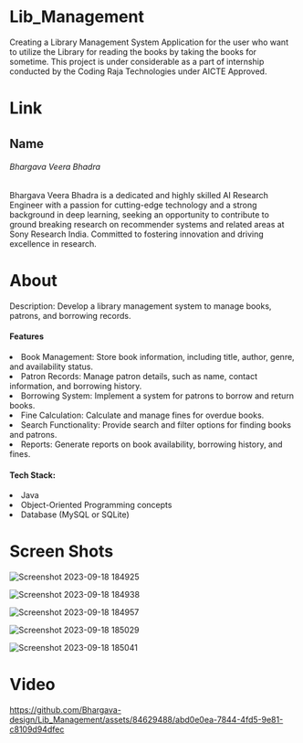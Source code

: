 # Lib_Management
Creating a Library Management System Application for the user who want to utilize the Library for reading the books by taking the books for sometime. This project is under considerable as a part of internship conducted by the Coding Raja Technologies  under AICTE Approved.

<h1>Link</h1>
<h6></h6>

<h2>Name  </h2> <h6>Bhargava Veera Bhadra</h6> 

<p>Bhargava Veera Bhadra is a dedicated and highly skilled AI Research Engineer with a passion for cutting-edge technology and a strong background in deep learning, seeking an opportunity to contribute to ground breaking research on recommender systems and related areas at Sony Research India. Committed to fostering innovation and driving excellence in research.</p>

<h1>About</h1>
<p>Description: Develop a library management system to manage books, patrons, and borrowing records.</p>

<h4>Features</h4>

<li>Book Management: Store book information, including title, author, genre, and availability status.</li>
<li>Patron Records: Manage patron details, such as name, contact information, and borrowing history.</li>
<li>Borrowing System: Implement a system for patrons to borrow and return books.</li>
<li>Fine Calculation: Calculate and manage fines for overdue books.</li>
<li>Search Functionality: Provide search and filter options for finding books and patrons.</li>
<li>Reports: Generate reports on book availability, borrowing history, and fines.</li>

<h4>Tech Stack:</h4>

<li>Java</li>
<li>Object-Oriented Programming concepts</li>
<li>Database (MySQL or SQLite)</li>

<h1>Screen Shots</h1>

![Screenshot 2023-09-18 184925](https://github.com/Bhargava-design/Lib_Management/assets/84629488/e3dae4a9-c054-479e-95cc-8538a7ea8fcc)

![Screenshot 2023-09-18 184938](https://github.com/Bhargava-design/Lib_Management/assets/84629488/554d2044-0174-4d59-9fb7-fa4f75b11301)

![Screenshot 2023-09-18 184957](https://github.com/Bhargava-design/Lib_Management/assets/84629488/7d6972c2-37db-4890-af1f-6bcc4d01bb68)

![Screenshot 2023-09-18 185029](https://github.com/Bhargava-design/Lib_Management/assets/84629488/f5cb2d79-bd13-4268-8177-cb28c51cca50)

![Screenshot 2023-09-18 185041](https://github.com/Bhargava-design/Lib_Management/assets/84629488/466b2975-277b-4bbb-9bf2-195d23e5d325)

<h1>Video</h1>

https://github.com/Bhargava-design/Lib_Management/assets/84629488/abd0e0ea-7844-4fd5-9e81-c8109d94dfec










